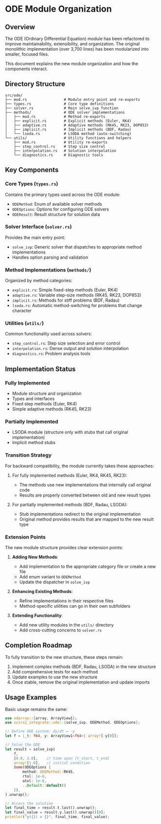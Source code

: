 # ODE Module Organization

## Overview

The ODE (Ordinary Differential Equation) module has been refactored to improve maintainability, extensibility, and organization. The original monolithic implementation (over 3,700 lines) has been modularized into smaller, focused files.

This document explains the new module organization and how the components interact.

## Directory Structure

```
src/ode/
├── mod.rs                 # Module entry point and re-exports
├── types.rs               # Core type definitions
├── solver.rs              # Main solve_ivp function
├── methods/               # ODE solver implementations
│   ├── mod.rs             # Method re-exports
│   ├── explicit.rs        # Explicit methods (Euler, RK4)
│   ├── adaptive.rs        # Adaptive methods (RK45, RK23, DOP853)
│   ├── implicit.rs        # Implicit methods (BDF, Radau)
│   └── lsoda.rs           # LSODA method (auto-switching)
└── utils/                 # Utility functions and helpers
    ├── mod.rs             # Utility re-exports
    ├── step_control.rs    # Step size control
    ├── interpolation.rs   # Solution interpolation
    └── diagnostics.rs     # Diagnostic tools
```

## Key Components

### Core Types (`types.rs`)

Contains the primary types used across the ODE module:

- `ODEMethod`: Enum of available solver methods
- `ODEOptions`: Options for configuring ODE solvers
- `ODEResult`: Result structure for solution data

### Solver Interface (`solver.rs`)

Provides the main entry point:

- `solve_ivp`: Generic solver that dispatches to appropriate method implementations
- Handles option parsing and validation

### Method Implementations (`methods/`)

Organized by method categories:

- `explicit.rs`: Simple fixed-step methods (Euler, RK4)
- `adaptive.rs`: Variable step-size methods (RK45, RK23, DOP853)
- `implicit.rs`: Methods for stiff problems (BDF, Radau)
- `lsoda.rs`: Automatic method-switching for problems that change character

### Utilities (`utils/`)

Common functionality used across solvers:

- `step_control.rs`: Step size selection and error control
- `interpolation.rs`: Dense output and solution interpolation
- `diagnostics.rs`: Problem analysis tools

## Implementation Status

### Fully Implemented

- Module structure and organization
- Types and interfaces
- Fixed step methods (Euler, RK4)
- Simple adaptive methods (RK45, RK23)

### Partially Implemented

- LSODA module (structure only with stubs that call original implementation)
- Implicit method stubs

### Transition Strategy

For backward compatibility, the module currently takes these approaches:

1. For fully implemented methods (Euler, RK4, RK45, RK23):
   - The methods use new implementations that internally call original code
   - Results are properly converted between old and new result types

2. For partially implemented methods (BDF, Radau, LSODA):
   - Stub implementations redirect to the original implementation
   - Original method provides results that are mapped to the new result type

### Extension Points

The new module structure provides clear extension points:

1. **Adding New Methods**:
   - Add implementation to the appropriate category file or create a new file
   - Add enum variant to `ODEMethod`
   - Update the dispatcher in `solve_ivp`

2. **Enhancing Existing Methods**:
   - Refine implementations in their respective files
   - Method-specific utilities can go in their own subfolders

3. **Extending Functionality**:
   - Add new utility modules in the `utils/` directory
   - Add cross-cutting concerns to `solver.rs`

## Completion Roadmap

To fully transition to the new structure, these steps remain:

1. Implement complex methods (BDF, Radau, LSODA) in the new structure
2. Add comprehensive tests for each method
3. Update examples to use the new structure
4. Once stable, remove the original implementation and update imports

## Usage Examples

Basic usage remains the same:

```rust
use ndarray::{array, ArrayView1};
use scirs2_integrate::ode::{solve_ivp, ODEMethod, ODEOptions};

// Define ODE system: dy/dt = -y
let f = |_t: f64, y: ArrayView1<f64>| array![-y[0]];

// Solve the ODE
let result = solve_ivp(
    f,
    [0.0, 2.0],    // time span [t_start, t_end]
    array![1.0],   // initial condition
    Some(ODEOptions {
        method: ODEMethod::RK45,
        rtol: 1e-6,
        atol: 1e-8,
        ..Default::default()
    }),
).unwrap();

// Access the solution
let final_time = result.t.last().unwrap();
let final_value = result.y.last().unwrap()[0];
println!("y({}) = {}", final_time, final_value);
```